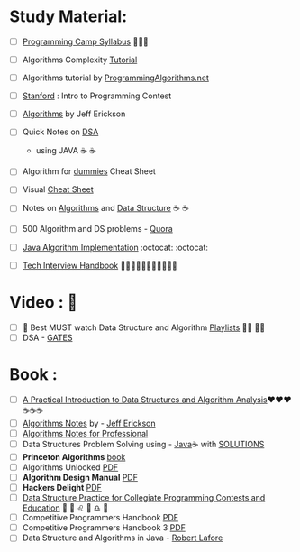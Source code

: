 # Study Material: 
- [ ] [Programming Camp Syllabus](https://docs.google.com/document/d/1_dc3Ifg7Gg1LxhiqMMmE9UbTsXpdRiYh4pKILYG2eA4/edit) :rainbow::rainbow::rainbow:
- [ ] Algorithms Complexity [Tutorial](http://discrete.gr/complexity/)
- [ ] Algorithms tutorial by [ProgrammingAlgorithms.net](https://www.programming-algorithms.net/)
- [ ] [Stanford](https://web.stanford.edu/class/cs97si/) : Intro to Programming Contest
- [ ] [Algorithms](http://jeffe.cs.illinois.edu/teaching/algorithms/) by Jeff Erickson
- [ ] Quick Notes on [DSA](https://sites.google.com/site/bassamhaddadsite/lecture-notes-Data-Structures-Java) 
    - using JAVA :coffee: :coffee: 
- [ ] Algorithm for [dummies](http://www.dummies.com/programming/big-data/algorithms-dummies-cheat-sheet/) Cheat Sheet
- [ ] Visual [Cheat Sheet](https://sinon.org/algorithms/)
- [ ] Notes on [Algorithms](http://cs.lmu.edu/~ray/classes/a/) and [Data Structure](http://cs.lmu.edu/~ray/classes/dsa/)  :coffee: :coffee: 



- [ ] 500 Algorithm and DS problems - [Quora](https://techiedelight.quora.com/500-Data-Structures-and-Algorithms-practice-problems-and-their-solutions)
- [ ] [Java Algorithm Implementation](https://github.com/phishman3579/java-algorithms-implementation) :octocat: :octocat:
- [ ] [Tech Interview Handbook](https://gittobook.org/books/148/tech-interview-handbook) :star2::star2::star2::star2::star2::star2::star2::star2::star2::star2::star2:

# Video : :movie_camera:
- [ ] :pushpin: Best MUST watch Data Structure and Algorithm [Playlists](https://www.youtube.com/user/purpongie/playlists) :triangular_flag_on_post::triangular_flag_on_post: :triangular_flag_on_post::triangular_flag_on_post:
- [ ] DSA - [GATES](https://www.youtube.com/playlist?list=PLsFENPUZBqipuTJXgm7xAOR0UnY_8OY07)

# Book :
- [ ] [A Practical Introduction to Data Structures and Algorithm Analysis](http://courses.cs.vt.edu/cs3114/Spring09/book.pdf):heart::heart::heart::coffee::coffee::coffee:
- [ ] [Algorithms Notes](http://jeffe.cs.illinois.edu/teaching/algorithms/all-algorithms.pdf) by - [Jeff Erickson](http://jeffe.cs.illinois.edu/teaching/algorithms/)
- [ ] [Algorithms Notes for Professional](https://www.google.com/search?q=Algorithms+Notes+For+Professionals+pdf&spell=1&sa=X&ved=0ahUKEwib7tuen53aAhVHslMKHdfAAcQQBQgmKAA&biw=1438&bih=759&dpr=2)
- [ ] Data Structures Problem Solving using - [Java](https://cscnt.savannahstate.edu/StudentFiles/Data_Structure/Data-Structures-Problem-Solving-Using-Java.pdf):coffee: with [SOLUTIONS](http://www.cse.chalmers.se/~holmer/Kurser/LET3750105/weiss_answers.pdf)
- [ ] **Princeton Algorithms** [book](http://www.albertstam.com/Algorithms.pdf)
- [ ] Algorithms Unlocked [PDF](http://www.dahlan.web.id/files/ebooks/2013%20Algorithms_Unlocked.pdf)
- [ ] **Algorithm Design Manual** [PDF](http://citeseerx.ist.psu.edu/viewdoc/download?doi=10.1.1.471.4772&rep=rep1&type=pdf)
- [ ] **Hackers Delight** [PDF](https://github.com/lancetw/ebook-1/blob/master/02_algorithm/Hacker's%20Delight%202nd%20Edition.pdf)
- [ ] [Data Structure Practice for Collegiate Programming Contests and Education](https://doc.lagout.org/Others/Data%20Structures/Data%20Structure%20Practice_%20for%20Collegiate%20Programming%20Contests%20and%20Education%20%5BWu%20%26%20Wang%202016-02-04%5D.pdf)  :red_circle: :large_blue_circle: :leo: :large_blue_circle: :libra: :red_circle:
- [ ] Competitive Programmers Handbook [PDF](https://cses.fi/book.pdf)
- [ ] Competitive Programmers Handbook 3 [PDF](https://drive.google.com/file/d/0B7RBrJBsud5YMEJZVUVmYUNGSzA/view)
- [ ] Data Structure and Algorithms in Java - [Robert Lafore](http://web.fi.uba.ar/~jvillca/hd/public/books/Data_Structures_and_Algorithms_in_Java_2nd_Edition.pdf) 
